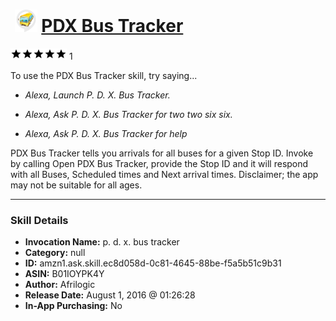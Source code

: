 # &nbsp;<img src="skill_icon" alt="PDX Bus Tracker icon" width="36"> [PDX Bus Tracker](http://alexa.amazon.com/#skills/amzn1.ask.skill.ec8d058d-0c81-4645-88be-f5a5b51c9b31)
![5 stars](../../images/ic_star_black_18dp_1x.png)![5 stars](../../images/ic_star_black_18dp_1x.png)![5 stars](../../images/ic_star_black_18dp_1x.png)![5 stars](../../images/ic_star_black_18dp_1x.png)![5 stars](../../images/ic_star_black_18dp_1x.png) 1

To use the PDX Bus Tracker skill, try saying...

* *Alexa, Launch P. D. X. Bus Tracker.*

* *Alexa, Ask P. D. X. Bus Tracker for two two six six.*

* *Alexa, Ask P. D. X. Bus Tracker for help*

PDX Bus Tracker tells you arrivals for all buses for a given Stop ID. Invoke by calling Open PDX Bus Tracker, provide the Stop ID and it will respond with all Buses, Scheduled times and Next arrival times. Disclaimer; the app may not be suitable for all ages.

***

### Skill Details

* **Invocation Name:** p. d. x. bus tracker
* **Category:** null
* **ID:** amzn1.ask.skill.ec8d058d-0c81-4645-88be-f5a5b51c9b31
* **ASIN:** B01IOYPK4Y
* **Author:** Afrilogic
* **Release Date:** August 1, 2016 @ 01:26:28
* **In-App Purchasing:** No

